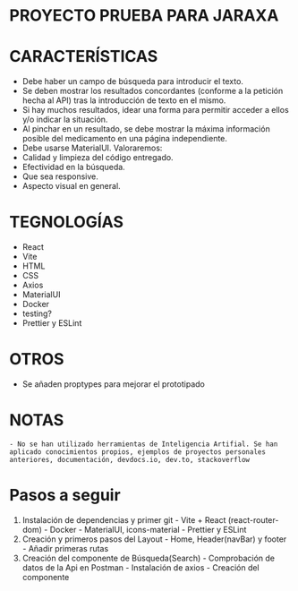 
# PROYECTO PRUEBA PARA JARAXA

# CARACTERÍSTICAS

  - Debe haber un campo de búsqueda para introducir el texto.
  - Se deben mostrar los resultados concordantes (conforme a la petición hecha al API) tras la introducción de texto en el mismo.
  - Si hay muchos resultados, idear una forma para permitir acceder a ellos y/o indicar la situación.
  - Al pinchar en un resultado, se debe mostrar la máxima información posible del medicamento en una página independiente.
  - Debe usarse MaterialUI.
Valoraremos:
  - Calidad y limpieza del código entregado.
  - Efectividad en la búsqueda.
  - Que sea responsive.
  - Aspecto visual en general.

# TEGNOLOGÍAS
  - React
  - Vite
  - HTML
  - CSS
  - Axios
  - MaterialUI
  - Docker
  - testing?
  - Prettier y ESLint

# OTROS
  - Se añaden proptypes para mejorar el prototipado

# NOTAS
    - No se han utilizado herramientas de Inteligencia Artifial. Se han aplicado conocimientos propios, ejemplos de proyectos personales anteriores, documentación, devdocs.io, dev.to, stackoverflow
    

# Pasos a seguir
  1) Instalación de dependencias y primer git
    - Vite + React (react-router-dom)
    - Docker 
    - MaterialUI, icons-material
    - Prettier y ESLint
  2) Creación y primeros pasos del Layout
    - Home, Header(navBar) y footer
    - Añadir primeras rutas 
  3) Creación del componente de Búsqueda(Search)
    - Comprobación de datos de la Api en Postman
    - Instalación de axios
    - Creación del componente
